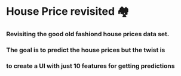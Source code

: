 # House Price revisited 🏘

### Revisiting the good old fashiond house prices data set.
### The goal is to predict the house prices but the twist is
### to create a UI with just 10 features for getting predictions
